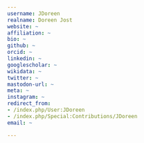 ```yaml
---
username: JDoreen
realname: Doreen Jost
website: ~
affiliation: ~
bio: ~
github: ~
orcid: ~
linkedin: ~
googlescholar: ~
wikidata: ~
twitter: ~
mastodon-url: ~
meta: ~
instagram: ~
redirect_from:
- /index.php/User:JDoreen
- /index.php/Special:Contributions/JDoreen
email: ~

---
```

